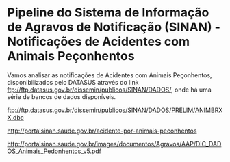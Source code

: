 # Pipeline do Sistema de Informação de Agravos de Notificação (SINAN) - Notificações de Acidentes com Animais Peçonhentos

Vamos analisar as notificações de Acidentes com Animais Peçonhentos, disponibilizados pelo DATASUS através do link ftp://ftp.datasus.gov.br/dissemin/publicos/SINAN/DADOS/, onde há uma série de bancos de dados disponíveis.

ftp://ftp.datasus.gov.br/dissemin/publicos/SINAN/DADOS/PRELIM/ANIMBRXX.dbc 

http://portalsinan.saude.gov.br/acidente-por-animais-peconhentos

http://portalsinan.saude.gov.br/images/documentos/Agravos/AAP/DIC_DADOS_Animais_Pedonhentos_v5.pdf